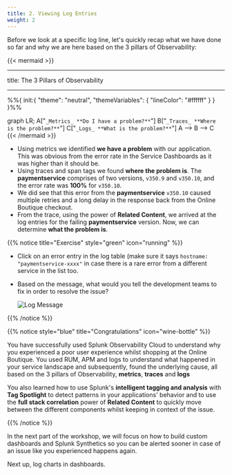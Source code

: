 ```yaml
---
title: 2. Viewing Log Entries
weight: 2
---
```


Before we look at a specific log line, let's quickly recap what we have done so far and why we are here based on the 3 pillars of Observability:

{{< mermaid >}}

---
title: The 3 Pillars of Observability

---

%%{
  init:{
    "theme": "neutral",
    "themeVariables": {
      "lineColor": "#ffffff"
    }
  }
}%%

graph LR;
    A["`_Metrics_
    **Do I have a problem?**`"]
    B["`_Traces_
    **Where is the problem?**`"]
    C["`_Logs_
    **What is the problem?**`"]
    A --> B --> C
{{< /mermaid >}}

* Using metrics we identified **we have a problem** with our application. This was obvious from the error rate in the Service Dashboards as it was higher than it should be.
* Using traces and span tags we found **where the problem is**. The **paymentservice** comprises of two versions, `v350.9` and `v350.10`, and the error rate was **100%** for `v350.10`.
* We did see that this error from the **paymentservice** `v350.10` caused multiple retries and a long delay in the response back from the Online Boutique checkout.
* From the trace, using the power of **Related Content**, we arrived at the log entries for the failing **paymentservice** version. Now, we can determine **what the problem is**.

{{% notice title="Exercise" style="green" icon="running" %}}

* Click on an error entry in the log table (make sure it says `hostname: "paymentservice-xxxx"` in case there is a rare error from a different service in the list too.
* Based on the message, what would you tell the development teams to fix in order to resolve the issue?

  ![Log Message](../images/log-observer-log-message.png)

{{% /notice %}}

{{% notice style="blue" title="Congratulations" icon="wine-bottle" %}}

You have successfully used Splunk Observability Cloud to understand why you experienced a poor user experience whilst shopping at the Online Boutique. You used RUM, APM and logs to understand what happened in your service landscape and subsequently, found the underlying cause, all based on the 3 pillars of Observability, **metrics**, **traces** and **logs**

You also learned how to use Splunk's **intelligent tagging and analysis** with **Tag Spotlight** to detect patterns in your applications' behavior and to use the **full stack correlation** power of **Related Content** to quickly move between the different components whilst keeping in context of the issue.

{{% /notice %}}

In the next part of the workshop, we will focus on how to build custom dashboards and Splunk Synthetics so you can be alerted sooner in case of an issue like you experienced happens again.

Next up, log charts in dashboards.
